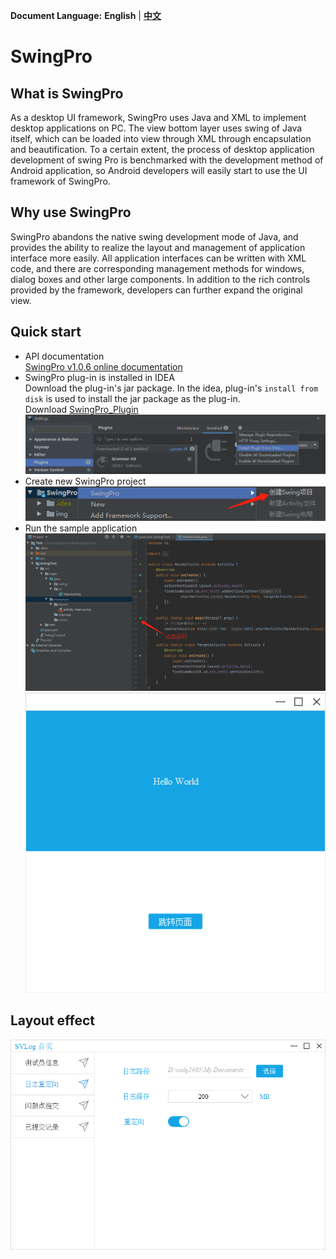**Document Language:** **English** | **[中文](https://github.com/totoro-dev/SwingPro/blob/master/README.md)**
# SwingPro
## What is SwingPro
As a desktop UI framework, SwingPro uses Java and XML to implement desktop applications on PC. 
The view bottom layer uses swing of Java itself, which can be loaded into view through XML through encapsulation and beautification. 
To a certain extent, the process of desktop application development of swing Pro is benchmarked with the development method of Android application, 
so Android developers will easily start to use the UI framework of SwingPro.

## Why use SwingPro
SwingPro abandons the native swing development mode of Java, and provides the ability to realize the layout and management of application interface more easily.
 All application interfaces can be written with XML code, and there are corresponding management methods for windows, dialog boxes and other large components. 
 In addition to the rich controls provided by the framework, developers can further expand the original view.
 
## Quick start
- API documentation<br>
[SwingPro v1.0.6 online documentation](http://114.67.168.56/doc/SwingPro)
- SwingPro plug-in is installed in IDEA<br>
Download the plug-in's jar package. In the idea, plug-in's `install from disk` is used to install the jar package as the plug-in.<br>
Download [SwingPro_Plugin](http://114.67.168.56/plugin/SwingPro_Plugin_1.0.6.jar)<br>
![plug in installation](/img/plugin_install.png)
- Create new SwingPro project<br>
![new project](/img/new_swing_project.png)
- Run the sample application<br>
![run application](/img/run_simple_app.png)<br>
![sample application](/img/simple_app.png)

## Layout effect
![Layout effect](/img/page_demo.png)
